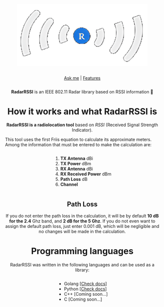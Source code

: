 <div align="center" style="display:grid;place-items:center;">
<p>
    <img src="https://github.com/ANDRVV/RadarRSSI/blob/main/images/RadarRSSI-logo.png?raw=true" width=425.5 height=202.5 alt="Gapcast logo">
</p>

[Ask me](mailto:vaccaro.andrea45@gmail.com) | [Features](https://github.com/ANDRVV/RadarRSSI#features)

</div>
<p align="center"><strong>RadarRSSI</strong> is an IEEE 802.11 Radar library based on RSSI information 📶</p>

<h1 align="center">How it works and what RadarRSSI is</h1>

<p align="center"><strong>RadarRSSI is a radiolocation tool</strong> based on <i>RSSI</i> (Received Signal Strength Indicator).</p>

<p>This tool uses the first Friis equation to calculate its approximate meters. Among the information that must be entered to make the calculation are:</p>

<div align="left" style="display:grid;place-items:center;">
    <ol>
        <li><strong>TX Antenna</strong> dBi</li>
        <li><strong>TX Power</strong> dBm</li>
        <li><strong>RX Antenna</strong> dBi</li>
        <li><strong>RX Received Power</strong> dBm</li>
        <li><strong>Path Loss</strong> dB</li>
        <li><strong>Channel</strong></li>
    </ol>
</div>

<h2 align="center">Path Loss</h2>

<p align="center">If you do not enter the path loss in the calculation, it will be by default <strong>10 dB for the 2.4</strong> Ghz band, and <strong>2 dB for the 5 Ghz</strong>. If you do not even want to assign the default path loss, just enter 0.001 dB, which will be negligible and no changes will be made in the calculation.</p>

<h1 align="center">Programming languages</h1>

<p align="center">RadarRSSI was written in the following languages and can be used as a library:</p>

<div align="left" style="display:grid;place-items:center;">
    <ul>
        <li>Golang [<a href="https://github.com/ANDRVV/RadarRSSI/tree/main/src/Go">Check docs</a>]</li>
        <li>Python [<a href="https://github.com/ANDRVV/RadarRSSI/tree/main/src/Python">Check docs</a>]</li>
        <li>C++ [Coming soon...]</li>
        <li>C [Coming soon...]</li>
    </ul>
</div>
